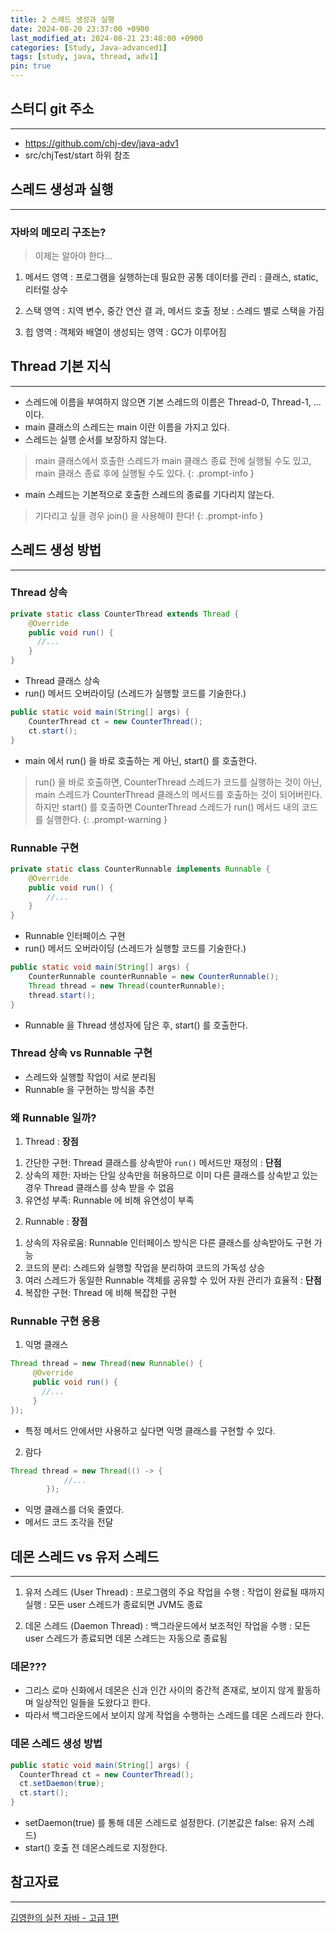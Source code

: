 ```yaml
---
title: 2 스레드 생성과 실행
date: 2024-08-20 23:37:00 +0900
last_modified_at: 2024-08-21 23:48:00 +0900
categories: [Study, Java-advanced1]
tags: [study, java, thread, adv1]
pin: true
---
```


## 스터디 git 주소
<hr />

- <https://github.com/chj-dev/java-adv1>
- src/chjTest/start 하위 참조

## 스레드 생성과 실행
<hr />

### 자바의 메모리 구조는?

> 이제는 알아야 한다...

1. 메서드 영역
: 프로그램을 실행하는데 필요한 공통 데이터를 관리
: 클래스, static, 리터럴 상수

2. 스택 영역
: 지역 변수, 중간 연산 결 과, 메서드 호출 정보
: 스레드 별로 스택을 가짐

3. 힙 영역
: 객체와 배열이 생성되는 영역
: GC가 이루어짐

## Thread 기본 지식
<hr />

- 스레드에 이름을 부여하지 않으면 기본 스레드의 이름은 Thread-0, Thread-1, ... 이다.
- main 클래스의 스레드는 main 이란 이름을 가지고 있다.
- 스레드는 실행 순서를 보장하지 않는다.

> main 클래스에서 호출한 스레드가 main 클래스 종료 전에 실행될 수도 있고, main 클래스 종료 후에 실행될 수도 있다.
{: .prompt-info }

- main 스레드는 기본적으로 호출한 스레드의 종료를 기다리지 않는다.

> 기다리고 싶을 경우 join() 을 사용해야 한다!
{: .prompt-info }

## 스레드 생성 방법
<hr />

### Thread 상속

```java
private static class CounterThread extends Thread {
    @Override
    public void run() {
      //...
    }
}
```
- Thread 클래스 상속
- run() 메서드 오버라이딩 (스레드가 실행할 코드를 기술한다.)

```java
public static void main(String[] args) {
    CounterThread ct = new CounterThread();
    ct.start();
}
```
- main 에서 run() 을 바로 호출하는 게 아닌, start() 를 호출한다.

> run() 을 바로 호출하면, CounterThread 스레드가 코드를 실행하는 것이 아닌, 
> main 스레드가 CounterThread 클래스의 메서드를 호출하는 것이 되어버린다. 
> 하지만 start() 를 호출하면 CounterThread 스레드가 run() 메서드 내의 코드를 실행한다.
{: .prompt-warning }

### Runnable 구현

```java
private static class CounterRunnable implements Runnable {
    @Override
    public void run() {
        //...
    }
}
```
- Runnable 인터페이스 구현
- run() 메서드 오버라이딩 (스레드가 실행할 코드를 기술한다.)

```java
public static void main(String[] args) {
    CounterRunnable counterRunnable = new CounterRunnable();
    Thread thread = new Thread(counterRunnable);
    thread.start();
}
```
- Runnable 을 Thread 생성자에 담은 후, start() 를 호출한다.

### Thread 상속 vs Runnable 구현

- 스레드와 실행할 작업이 서로 분리됨
- Runnable 을 구현하는 방식을 추천

### 왜 Runnable 일까?

1. Thread
: **장점**   
1) 간단한 구현: Thread 클래스를 상속받아 `run()` 메서드만 재정의
: **단점**   
1) 상속의 제한: 자바는 단일 상속만을 허용하므로 이미 다른 클래스를 상속받고 있는 경우 Thread 클래스를 상속 받을 수 없음    
2) 유연성 부족: Runnable 에 비해 유연성이 부족

2. Runnable
: **장점**   
1) 상속의 자유로움: Runnable 인터페이스 방식은 다른 클래스를 상속받아도 구현 가능   
2) 코드의 분리: 스레드와 실행할 작업을 분리하여 코드의 가독성 상승   
3) 여러 스레드가 동일한 Runnable 객체를 공유할 수 있어 자원 관리가 효율적
: **단점**   
1) 복잡한 구현: Thread 에 비해 복잡한 구현

### Runnable 구현 응용

1. 익명 클래스

```java
Thread thread = new Thread(new Runnable() {
     @Override
     public void run() {
       //...
     } 
});
```

- 특정 메서드 안에서만 사용하고 싶다면 익명 클래스를 구현할 수 있다.

2. 람다

```java
Thread thread = new Thread(() -> {
            //...
        });
```

- 익명 클래스를 더욱 줄였다.
- 메서드 코드 조각을 전달

## 데몬 스레드 vs 유저 스레드
<hr />

1. 유저 스레드 (User Thread)
: 프로그램의 주요 작업을 수행
: 작업이 완료될 때까지 실행
: 모든 user 스레드가 종료되면 JVM도 종료

2. 데몬 스레드 (Daemon Thread)
: 백그라운드에서 보조적인 작업을 수행
: 모든 user 스레드가 종료되면 데몬 스레드는 자동으로 종료됨

### 데몬???

- 그리스 로마 신화에서 데몬은 신과 인간 사이의 중간적 존재로, 보이지 않게 활동하며 일상적인 일들을 도왔다고 한다.
- 따라서 백그라운드에서 보이지 않게 작업을 수행하는 스레드를 데몬 스레드라 한다.

### 데몬 스레드 생성 방법

```java
public static void main(String[] args) {
  CounterThread ct = new CounterThread();
  ct.setDaemon(true);
  ct.start();
}
```

- setDaemon(true) 를 통해 데몬 스레드로 설정한다. (기본값은 false: 유저 스레드)
- start() 호출 전 데몬스레드로 지정한다.



## 참고자료
<hr />

[김영한의 실전 자바 - 고급 1편](https://www.inflearn.com/course/%EA%B9%80%EC%98%81%ED%95%9C%EC%9D%98-%EC%8B%A4%EC%A0%84-%EC%9E%90%EB%B0%94-%EA%B3%A0%EA%B8%89-1/dashboard)
